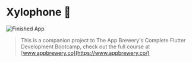 
# Xylophone 🎹

![Finished App](https://github.com/londonappbrewery/Images/blob/master/xylophone-flutter.png)

>This is a companion project to The App Brewery's Complete Flutter Development Bootcamp, check out the full course at [www.appbrewery.co](https://www.appbrewery.co/)

